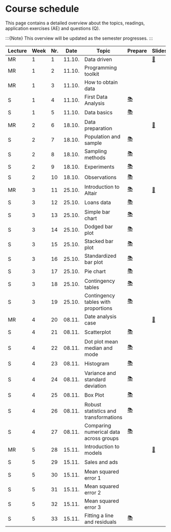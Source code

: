 # Course schedule

This page contains a detailed overview about the topics, readings,  application exercises (AE) and questions (Q). 

:::{Note}
This overview will be updated as the semester progresses.
:::

|	Lecture	|	Week	|	Nr.	|	Date	|	Topic	|	Prepare	|	Slides	|	AE	|	Q	|
|	---	|	---	|	---	|	---	|	---	|	---	|	---	|	---	|	---	|
|	MR	|	1	|	1	|	11.10.	|	Data driven	|		|	[📑](https://drive.google.com/file/d/1-WrEI0wxKQX_MJyt6sAvy4UVuNo0EVWS/view?usp=sharing)	|		|		|
|	MR	|	1	|	2	|	11.10.	|	Programming toolkit	|		|		|		|		|
|	MR	|	1	|	3	|	11.10.	|	How to obtain data	|		|		|		|		|
|	S	|	1	|	4	|	11.10.	|	First Data Analysis	|	[📚](https://openintro-ims.netlify.app/data-hello.html#case-study-stents-strokes)	|		|	[💻](../ae/ae1/01-1b-netflix-g.ipynb)	|		|
|	S	|	1	|	5	|	11.10.	|	Data basics	|	[📚](https://openintro-ims.netlify.app/data-hello.html#data-basics)	|		|		|	[☑️](https://forms.gle/EJT7mcYgPi8drKgR9)	|
|	MR	|	2	|	6	|	18.10.	|	Data preparation	|		|	[📑](https://drive.google.com/file/d/1-3uVavxMAvDNMnRiN7sXsZRTReRNsZpj/view?usp=sharing)	|		|		|
|	S	|	2	|	7	|	18.10.	|	Population and sample	|	[📚](https://openintro-ims.netlify.app/data-design.html#data-design)	|		|		|	[☑️](https://forms.gle/qPYg55ncRyUGCqXH8)	|
|	S	|	2	|	8	|	18.10.	|	Sampling methods	|	[📚](https://openintro-ims.netlify.app/data-design.html#sampling-principles-strategies)	|		|		|	[☑️](https://forms.gle/SnQsTPKF5CRQ1Wa49)	|
|	S	|	2	|	9	|	18.10.	|	Experiments	|	[📚](https://openintro-ims.netlify.app/data-design.html#experiments)	|		|		|	[☑️](https://forms.gle/6Tu92Ez83XANW8Un6)	|
|	S	|	2	|	10	|	18.10.	|	Observations	|	[📚](https://openintro-ims.netlify.app/data-design.html#observational-studies)	|		|		|	[☑️](https://forms.gle/V36KmsTjeH2finms9)	|
|	MR	|	3	|	11	|	25.10.	|	Introduction to Altair	|	[📚](https://uwdata.github.io/visualization-curriculum/altair_introduction.html)	|	[📑](https://drive.google.com/file/d/1-ZClN3oVlIwMtL8n1Z4dWyTIqH7kMdO4/view?usp=sharing)	|		|		|
|	S	|	3	|	12	|	25.10.	|	Loans data	|	[📚](https://openintro-ims.netlify.app/explore-categorical.html#explore-categorical)	|		|		|		|
|	S	|	3	|	13	|	25.10.	|	Simple bar chart	|	[📚](https://openintro-ims.netlify.app/explore-categorical.html#contingency-tables-and-bar-plots)	|		|		|		|
|	S	|	3	|	14	|	25.10.	|	Dodged bar plot	|	[📚](https://openintro-ims.netlify.app/explore-categorical.html#bar-plots-with-two-variables)	|		|		|		|
|	S	|	3	|	15	|	25.10.	|	Stacked bar plot	|	[📚](https://openintro-ims.netlify.app/explore-categorical.html#bar-plots-with-two-variables)	|		|		|		|
|	S	|	3	|	16	|	25.10.	|	Standardized bar plot	|	[📚](https://openintro-ims.netlify.app/explore-categorical.html#bar-plots-with-two-variables)	|		|		|		|
|	S	|	3	|	17	|	25.10.	|	Pie chart	|	[📚](https://openintro-ims.netlify.app/explore-categorical.html#pie-charts)	|		|		|		|
|	S	|	3	|	18	|	25.10.	|	Contingency tables	|	[📚](https://openintro-ims.netlify.app/explore-categorical.html#contingency-tables-and-bar-plots)	|		|		|		|
|	S	|	3	|	19	|	25.10.	|	Contingency tables with proportions	|	[📚](https://openintro-ims.netlify.app/explore-categorical.html#row-and-column-proportions)	|		|		|		|
|	MR	|	4	|	20	|	08.11.	|	Date analysis case	|		|	[📑](https://drive.google.com/file/d/1-h3_Xa33mqe_tVSYzOstE3rqzZbdzid0/view?usp=sharing)	|		|		|
|	S	|	4	|	21	|	08.11.	|	Scatterplot	|	[📚](https://openintro-ims.netlify.app/explore-numerical.html#scatterplots)	|		|		|		|
|	S	|	4	|	22	|	08.11.	|	Dot plot mean median and mode	|	[📚](https://openintro-ims.netlify.app/explore-numerical.html#dotplots)	|		|		|		|
|	S	|	4	|	23	|	08.11.	|	Histogram 	|	[📚](https://openintro-ims.netlify.app/explore-numerical.html#histograms)	|		|		|		|
|	S	|	4	|	24	|	08.11.	|	Variance and standard deviation	|	[📚](https://openintro-ims.netlify.app/explore-numerical.html#histograms)	|		|		|		|
|	S	|	4	|	25	|	08.11.	|	Box Plot	|	[📚](https://openintro-ims.netlify.app/explore-numerical.html#boxplots)	|		|		|		|
|	S	|	4	|	26	|	08.11.	|	Robust statistics and transformations	|	[📚](https://openintro-ims.netlify.app/explore-numerical.html#robust-statistics)	|		|		|		|
|	S	|	4	|	27	|	08.11.	|	Comparing numerical data across groups	|	[📚](https://openintro-ims.netlify.app/explore-categorical.html#comparing-numerical-data-across-groups)	|		|		|		|
|	MR	|	5	|	28	|	15.11.	|	Introduction to models	|		|	[📑](https://drive.google.com/file/d/1-aNNxcxxtxU7shWEGJrpw8k88XmUym_0/view?usp=sharing)	|		|		|
|	S	|	5	|	29	|	15.11.	|	Sales and ads	|		|		|	[💻](../ae/models_1/07a-intro-sales-g.ipynb)	|		|
|	S	|	5	|	30	|	15.11.	|	Mean squared error 1	|		|		|	[💻](../ae/models_2/07b-1-mse-g.ipynb)	|		|
|	S	|	5	|	31	|	15.11.	|	Mean squared error 2	|		|		|	[💻](../ae/models_3/07b-2-mse-g.ipynb)	|		|
|	S	|	5	|	32	|	15.11.	|	Mean squared error 3	|		|		|	[💻](../ae/models_4/07b-3-mse-g.ipynb)	|		|
|	S	|	5	|	33	|	15.11.	|	Fitting a line and residuals	|	[📚](https://openintro-ims.netlify.app/model-slr.html#fit-line-res-cor)	|		|		|	[☑️](https://forms.gle/JFMXzjByDRGZtbDx8)	|